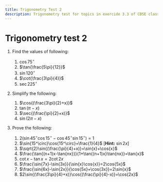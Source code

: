 ```yaml
---
title: Trigonometry Test 2
description: Trigonometry test for topics in exercide 3.3 of CBSE class 11 maths.
---
```


# Trigonometry test 2

1. Find the values of following:
    1. $\cos{75^\circ}$
    2. $\tan{\frac{5\pi}{12}}$
    3. $\sin{120^\circ}$
    4. $\cot{\frac{3\pi}{4}}$
    5. $\sec{225^\circ}$

2. Simplify the following:
    1. $\cos{(\frac{3\pi}{2}+x)}$
    2. $\tan{(\pi-x)}$
    3. $\sec{(\frac{\pi}{2}+x)}$
    4. $\sin{(2\pi-x)}$

3. Prove the following:
    1. $2(\sin{45^\circ}\cos{15^\circ}-\cos{45^\circ}\sin{15^\circ})=1$
    2. $\sin{15^\circ}\cos{15^\circ}=\frac{1}{4}$ [**Hint:** $\sin{2x}$]
    3. $\sqrt{2}\sin{(\frac{\pi}{4}+x)}=\sin{x}+\cos{x}$
    4. $\frac{\tan{(n+1)x-\tan{nx}}}{1+\tan{(n+1)x}\tan{nx}}=\tan{x}$
    5. $\cot{x}-\tan{x}=2\cot{2x}$
    6. $\frac{\sin{7x}-\sin{3x}}{\sin{x}\cos{x}}=2\cos{5x}$
    7. $\frac{\sin{6x}-\sin{2x}}{\cos{5x}+\cos{3x}}=2\sin{x}$
    8. $2\sin{(\frac{3\pi}{4}+x)}\cos{(\frac{\pi}{4}-x)}=\cos{2x}$